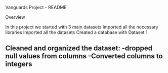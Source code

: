 Vanguards Project - README

Overview

In this project we started with 3 main datasets
Imported all the necessary libraries
Imported all the datasets
Created a database with Dataset 1
 
Cleaned and organized the dataset: 
-dropped null values from columns
-Converted columns to integers
-


